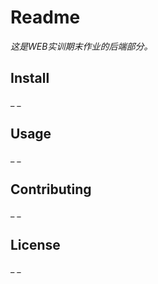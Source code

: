 # Readme  
_这是WEB实训期末作业的后端部分。_  
## Install  
_ _  
## Usage  
_ _  
## Contributing  
_ _  
## License  
_ _
